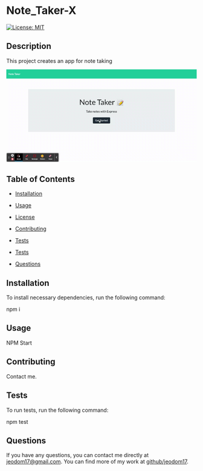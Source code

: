 # Note_Taker-X

[![License: MIT](https://img.shields.io/badge/License-MIT-yellow.svg)](https://opensource.org/licenses/MIT)


## Description

This project creates an app for note taking 

![Note Taker.gif](./assets/NoteTaker.gif)

## Table of Contents

* [Installation](#installation)

* [Usage](#usage)

* [License](#license)  

* [Contributing](#contributing)

* [Tests](#tests)

* [Tests](#tests)

* [Questions](#questions)

## Installation

To install necessary dependencies, run the following command:

npm i

## Usage

NPM Start

## Contributing

Contact me.

## Tests

To run tests, run the following command:

npm test

## Questions

If you have any questions, you can contact me directly at jeodom17@gmail.com. You can find more of my work at [github/jeodom17](https://github.com/jeodom17).